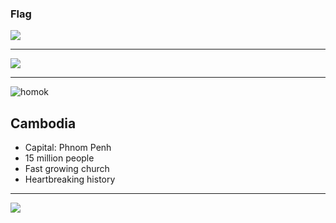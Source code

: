 ### Flag

![](https://upload.wikimedia.org/wikipedia/commons/8/83/Flag_of_Cambodia.svg)

---

![](https://upload.wikimedia.org/wikipedia/commons/9/91/Location_Cambodia_ASEAN.svg)

---

![homok](https://res.cloudinary.com/kiekies/image/upload/v1727632330/prayer/cnzhae9bbk8cgueyjizg.jpg)

## Cambodia

- Capital: Phnom Penh
- 15 million people
- Fast growing church
- Heartbreaking history

---

![](https://player.vimeo.com/video/22093145)
